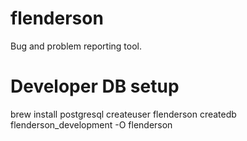 flenderson
==========

Bug and problem reporting tool.



Developer DB setup
================

  brew install postgresql
  createuser flenderson
  createdb flenderson_development -O flenderson
